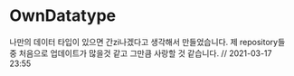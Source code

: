 # OwnDatatype

나만의 데이터 타입이 있으면 간zi나겠다고 생각해서 만들었습니다.
제 repository들 중 처음으로 업데이트가 많을것 같고 그만큼 사랑할 것 같습니다. // 2021-03-17 23:55
